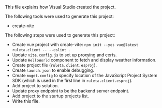 This file explains how Visual Studio created the project.

The following tools were used to generate this project:
- create-vite

The following steps were used to generate this project:
- Create vue project with create-vite: `npm init --yes vue@latest ruleta.client -- --eslint `.
- Update `vite.config.js` to set up proxying and certs.
- Update `HelloWorld` component to fetch and display weather information.
- Create project file (`ruleta.client.esproj`).
- Create `launch.json` to enable debugging.
- Create `nuget.config` to specify location of the JavaScript Project System SDK (which is used in the first line in `ruleta.client.esproj`).
- Add project to solution.
- Update proxy endpoint to be the backend server endpoint.
- Add project to the startup projects list.
- Write this file.
